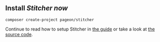 ## <span id="install" class="underline--highlight">Install <em>Stitcher now</em></span> 

```
composer create-project pageon/stitcher
```

Continue to read how to setup Stitcher in [the guide](/guide/setting-up) or take a look at [the source code](https://github.com/brendt/stitcher).
